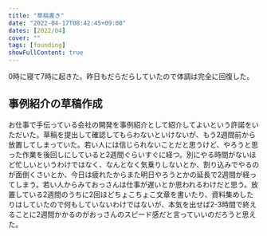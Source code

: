 ```yaml
---
title: "草稿書き"
date: "2022-04-17T08:42:45+09:00"
dates: [2022/04]
cover: ""
tags: [founding]
showFullContent: true
---
```


0時に寝て7時に起きた。昨日もだらだらしていたので体調は完全に回復した。

## 事例紹介の草稿作成

お仕事で手伝っている会社の開発を事例紹介として紹介してよいという許諾をいただいた。草稿を提出して確認してもらわないといけないが、もう2週間前から放置してしまっていた。若い人には信じられないことだと思うけど、やろうと思った作業を後回しにしていると2週間ぐらいすぐに経つ。別にやる時間がないほど忙しいというわけではなく、なんとなく気乗りしないとか、割り込みでやるのが面倒くさいとか、今日は疲れたからまた明日やろうとかの延長で2週間が経ってしまう。若い人からみておっさんは仕事が遅いとか思われるわけだと思う。放置している2週間のうちに2回ほどちょこちょこ文章を書いたり、資料集めしたりはしていたので何もしていないわけではないが、本気を出せば2-3時間で終えることに2週間かかるのがおっさんのスピード感だと言っていいのだろうと思えた。

